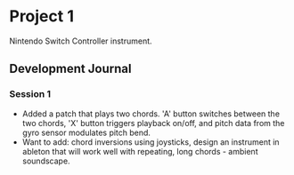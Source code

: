 # Project 1

Nintendo Switch Controller instrument.

## Development Journal

### Session 1 

* Added a patch that plays two chords. 'A' button switches between the two chords, 'X' button triggers playback on/off, and pitch data from the gyro sensor modulates pitch bend.
* Want to add: chord inversions using joysticks, design an instrument in ableton that will work well with repeating, long chords -  ambient soundscape.
